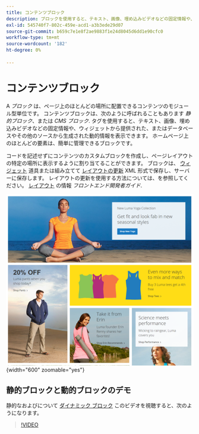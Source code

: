 ```yaml
---
title: コンテンツブロック
description: ブロックを使用すると、テキスト、画像、埋め込みビデオなどの固定情報や、動的情報を表示できます。
exl-id: 545740f7-802c-459e-acd1-a3b3ede29d07
source-git-commit: b659c7e1e8f2ae9883f1e24d8045d6dd1e90cfc0
workflow-type: tm+mt
source-wordcount: '182'
ht-degree: 0%

---
```


# コンテンツブロック

A _ブロック_ は、ページ上のほとんどの場所に配置できるコンテンツのモジュール型単位です。 コンテンツブロックは、次のように呼ばれることもあります _静的ブロック_、または _CMS ブロック_. タグを使用すると、テキスト、画像、埋め込みビデオなどの固定情報や、ウィジェットから提供された、またはデータベースやその他のソースから生成された動的情報を表示できます。 ホームページ上のほとんどの要素は、簡単に管理できるブロックです。

コードを記述せずにコンテンツのカスタムブロックを作成し、ページレイアウトの特定の場所に表示するように割り当てることができます。 ブロックは、 [ウィジェット](widget-static-block.md) 道具または組み立てて [レイアウトの更新](layout-updates.md) XML 形式で保存し、サーバーに保存します。 レイアウトの更新を使用する方法については、を参照してください。 [レイアウト][1] の情報 _フロントエンド開発者ガイド_.

![サンプルストアフロントのホームページのブロック](./assets/storefront-blocks-home-page.png){width="600" zoomable="yes"}

## 静的ブロックと動的ブロックのデモ

静的なおよびについて [ダイナミック ブロック](dynamic-blocks.md) このビデオを視聴すると、次のようになります。

>[!VIDEO](https://video.tv.adobe.com/v/343783?quality=12)

[1]: https://developer.adobe.com/commerce/frontend-core/guide/layouts/
